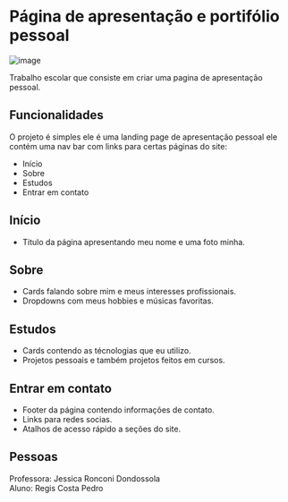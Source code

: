 # Página de apresentação e portifólio pessoal


![image](https://github.com/RegisCostaPedro/Portifolio-PPW/assets/138240650/2390e8a2-caaf-4180-9036-2f744dc85494)





Trabalho escolar que consiste em criar uma pagina de apresentação pessoal.


## Funcionalidades

O projeto é simples ele é uma landing page de apresentação pessoal ele contém uma nav bar com links para certas páginas do site:
<ul>
  <li>Início</li>
  <li>Sobre</li>
  <li>Estudos</li>
  <li>Entrar em contato</li>
</ul>

## Início

<ul>
<li>Titulo da página apresentando meu nome e uma foto minha.</li>
</ul>



## Sobre

<ul>
<li>Cards falando sobre mim e meus interesses profissionais.</li>
<li>Dropdowns com meus hobbies e músicas favoritas.</li>
</ul>



## Estudos

<ul>
<li>Cards contendo as técnologias que eu utilizo.</li>
<li>Projetos pessoais e também projetos feitos em cursos.</li>
</ul>



## Entrar em contato
<ul>
<li>Footer da página contendo informações de contato.</li>
<li>Links para redes socias.</li>
<li>Atalhos de acesso rápido a seções do site.</li>
</ul>

## Pessoas

Professora: Jessica Ronconi Dondossola <br>
Aluno: Regis Costa Pedro


